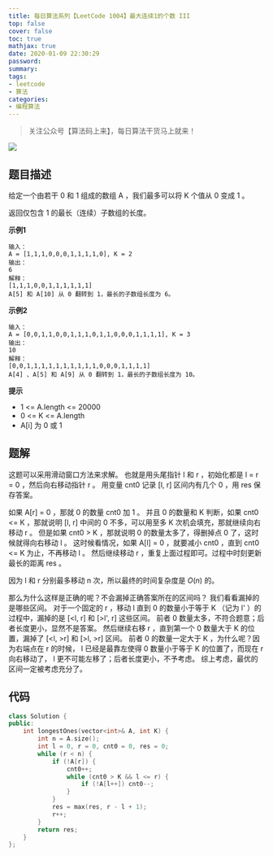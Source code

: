 ```yaml
---
title: 每日算法系列【LeetCode 1004】最大连续1的个数 III
top: false
cover: false
toc: true
mathjax: true
date: 2020-01-09 22:30:29
password:
summary:
tags:
- leetcode
- 算法
categories:
- 编程算法
---
```


> 关注公众号【算法码上来】，每日算法干货马上就来！

![](https://godweiyang.com/medias/contact.jpg)

## 题目描述
给定一个由若干 0 和 1 组成的数组 A ，我们最多可以将 K 个值从 0 变成 1 。

返回仅包含 1 的最长（连续）子数组的长度。

**示例1**
```
输入：
A = [1,1,1,0,0,0,1,1,1,1,0], K = 2
输出：
6
解释：
[1,1,1,0,0,1,1,1,1,1,1]
A[5] 和 A[10] 从 0 翻转到 1，最长的子数组长度为 6。
```

**示例2**
```
输入：
A = [0,0,1,1,0,0,1,1,1,0,1,1,0,0,0,1,1,1,1], K = 3
输出：
10
解释：
[0,0,1,1,1,1,1,1,1,1,1,1,0,0,0,1,1,1,1]
A[4] 、A[5] 和 A[9] 从 0 翻转到 1，最长的子数组长度为 10。
```

**提示**
* 1 <= A.length <= 20000
* 0 <= K <= A.length
* A[i] 为 0 或 1 

## 题解
这题可以采用滑动窗口方法来求解。
也就是用头尾指针 l 和 r ，初始化都是 l = r = 0 ，然后向右移动指针 r 。
用变量 cnt0 记录 [l, r] 区间内有几个 0 ，用 res 保存答案。

如果 A[r] = 0 ，那就 0 的数量 cnt0 加 1 。
并且 0 的数量和 K 判断，如果 cnt0 <= K ，那就说明 [l, r] 中间的 0 不多，可以用至多 K 次机会填充，那就继续向右移动 r 。
但是如果 cnt0 > K ，那就说明 0 的数量太多了，得删掉点 0 了，这时候就得向右移动 l 。
这时候看情况，如果 A[l] = 0 ，就要减小 cnt0 ，直到 cnt0 <= K 为止，不再移动 l 。
然后继续移动 r ，重复上面过程即可。过程中时刻更新最长的距离 res 。

因为 l 和 r 分别最多移动 n 次，所以最终的时间复杂度是 $O(n)$ 的。

那么为什么这样是正确的呢？不会漏掉正确答案所在的区间吗？
我们看看漏掉的是哪些区间。
对于一个固定的 r ，移动 l 直到 0 的数量小于等于 K （记为 l' ）的过程中，漏掉的是 [<l, r] 和 [>l', r] 这些区间。
前者 0 数量太多，不符合题意；后者长度更小，显然不是答案。
然后继续右移 r ，直到第一个 0 数量大于 K 的位置，漏掉了 [<l, >r] 和 [>l, >r] 区间。
前者 0 的数量一定大于 K ，为什么呢？因为右端点在 r 的时候， l 已经是最靠左使得 0 数量小于等于 K 的位置了，而现在 r 向右移动了， l 更不可能左移了；后者长度更小，不予考虑。
综上考虑，最优的区间一定被考虑充分了。


## 代码
```cpp
class Solution {
public:
    int longestOnes(vector<int>& A, int K) {
        int n = A.size();
        int l = 0, r = 0, cnt0 = 0, res = 0;
        while (r < n) {
            if (!A[r]) {
                cnt0++;
                while (cnt0 > K && l <= r) {
                    if (!A[l++]) cnt0--;
                }
            }
            res = max(res, r - l + 1);
            r++;
        }
        return res;
    }
};
```
